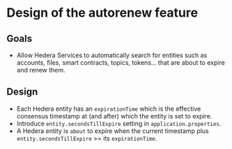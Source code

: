 # Design of the autorenew feature

## Goals
-	Allow Hedera Services to automatically search for entities such as accounts, files, smart contracts, topics, tokens... that are about to expire and renew them.

## Design
- Each Hedera entity has an `expirationTime` which is the effective consensus timestamp at (and after) which the entity is set to expire.
- Introduce `entity.secondsTillExpire` setting in `application.properties`.
- A Hedera entity is `about` to expire when the current timestamp plus `entity.secondsTillExpire` >= its `expirationTime`.
